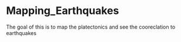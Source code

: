 # Mapping_Earthquakes
The goal of this is to map the platectonics and see the cooreclation to earthquakes